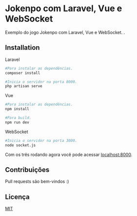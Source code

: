 # Jokenpo com Laravel, Vue e WebSocket

Exemplo do jogo Jokenpo com Laravel, Vue e WebSocket.
.

## Installation

Laravel

```bash
#Para instalar as dependências.
composer install

#Inicia o servidor na porta 8000.
php artisan serve
```
Vue

```bash
#Para instalar as dependências.
npm install

#Para build.
npm run dev
```

WebSocket

```bash
#Inicia o servidor na porta 3000.
node socket.js
```

Com os três rodando agora você pode acessar [localhost:8000](https://localhost:8000).

## Contribuições
Pull requests são bem-vindos :)

## Licença
[MIT](https://choosealicense.com/licenses/mit/)
